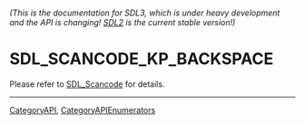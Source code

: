 ###### (This is the documentation for SDL3, which is under heavy development and the API is changing! [SDL2](https://wiki.libsdl.org/SDL2/) is the current stable version!)
# SDL_SCANCODE_KP_BACKSPACE

Please refer to [SDL_Scancode](SDL_Scancode) for details.

----
[CategoryAPI](CategoryAPI), [CategoryAPIEnumerators](CategoryAPIEnumerators)


